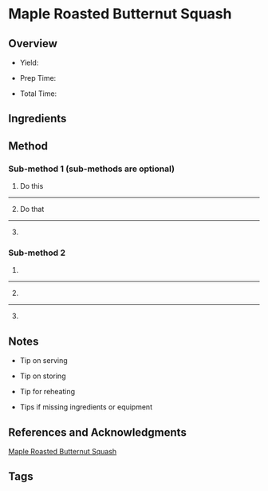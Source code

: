 # Maple Roasted Butternut Squash

## Overview

- Yield:

- Prep Time:

- Total Time:

## Ingredients



## Method

### Sub-method 1 (sub-methods are optional)

1. Do this
---
2. Do that
---
3.

### Sub-method 2

1.
---
2.
---
3.

## Notes

- Tip on serving

- Tip on storing

- Tip for reheating

- Tips if missing ingredients or equipment

## References and Acknowledgments

[Maple Roasted Butternut Squash](https://www.reddit.com/r/GifRecipes/comments/dzii0u/maple_roasted_butternut_squash/)

## Tags


